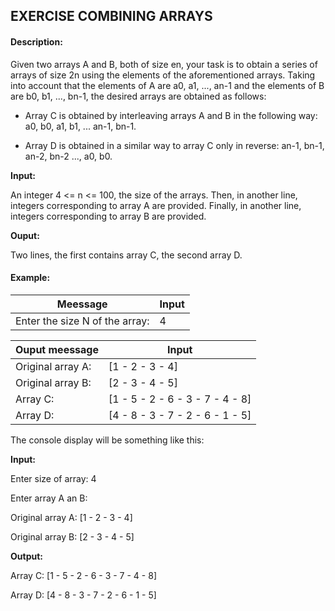 ## EXERCISE COMBINING ARRAYS

#### Description: 

Given two arrays A and B, both of size en, your task is to obtain a series of arrays of size 2n 
using the elements of the aforementioned arrays. Taking into account that the elements of A are 
a0, a1, ..., an-1 and the elements of B are b0, b1, ..., bn-1, the desired arrays are obtained as
follows:

- Array C is obtained by interleaving arrays A and B in the following way: a0, b0, a1, b1, ... an-1, bn-1.

- Array D is obtained in a similar way to array C only in reverse: an-1, bn-1, an-2, bn-2 ..., a0, b0.

 **Input:**

An integer 4 <= n <= 100, the size of the arrays. Then, in another line, integers corresponding to 
array A are provided. Finally, in another line, integers corresponding to array B are provided.

 **Ouput:**

Two lines, the first contains array C, the second array D.

#### Example:

| Meessage                       | Input |   
|--------------------------------|-------| 
| Enter the size N of the array: | 4     |

| Ouput meessage    | Input                           |   
|-------------------|---------------------------------| 
| Original array A: | [1 - 2 - 3 - 4]                 |
| Original array B: | [2 - 3 - 4 - 5]                 |
| Array C:          | [1 - 5 - 2 - 6 - 3 - 7 - 4 - 8] |
| Array D:          | [4 - 8 - 3 - 7 - 2 - 6 - 1 - 5] |

The console display will be something like this:

**Input:**

Enter size of array:  4    

Enter array A an B: 

Original array A: [1 - 2 - 3 - 4]               

Original array B: [2 - 3 - 4 - 5]                

**Output:**

Array C: [1 - 5 - 2 - 6 - 3 - 7 - 4 - 8] 

Array D: [4 - 8 - 3 - 7 - 2 - 6 - 1 - 5] 

